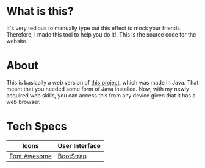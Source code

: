 # What is this?
It's very tedious to manually type out this effect to mock your friends. Therefore, I made this tool to help you do it!. This is the source code for the website.

# About
This is basically a web version of [this project](https://github.com/ShubhamPatilsd/UpperLowerCaseTextMaker), which was made in Java. That meant that you needed some form of Java installed. Now, with my newly acquired web skills, you can access this from any device given that it has a web browser.

# Tech Specs
Icons | User Interface
------------ | -------------
[Font Awesome](https://fontawesome.com/) | [BootStrap](https://getbootstrap.com/)
